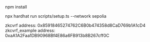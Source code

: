 npm install

npx hardhat run scripts/setup.ts --network sepolia

zkcvrf address:  0x85918465274762C6B0b474358d8CaD769b1A1cD4
zkcvrf_example address:  0xaA1A2Faa1DB90968Bf4E86a6FB913b8B267cff0C

